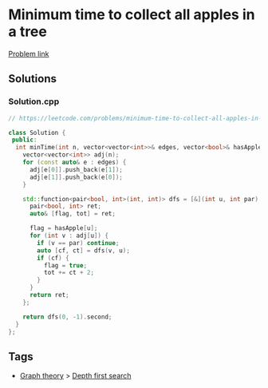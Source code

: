 # Minimum time to collect all apples in a tree

[Problem link](https://leetcode.com/problems/minimum-time-to-collect-all-apples-in-a-tree/)

## Solutions


### Solution.cpp
```cpp
// https://leetcode.com/problems/minimum-time-to-collect-all-apples-in-a-tree/

class Solution {
 public:
  int minTime(int n, vector<vector<int>>& edges, vector<bool>& hasApple) {
    vector<vector<int>> adj(n);
    for (const auto& e : edges) {
      adj[e[0]].push_back(e[1]);
      adj[e[1]].push_back(e[0]);
    }

    std::function<pair<bool, int>(int, int)> dfs = [&](int u, int par) {
      pair<bool, int> ret;
      auto& [flag, tot] = ret;

      flag = hasApple[u];
      for (int v : adj[u]) {
        if (v == par) continue;
        auto [cf, ct] = dfs(v, u);
        if (cf) {
          flag = true;
          tot += ct + 2;
        }
      }
      return ret;
    };

    return dfs(0, -1).second;
  }
};
```
## Tags

* [Graph theory](/Collections/graph-theory.md#graph-theory) > [Depth first search](/Collections/graph-theory.md#depth-first-search)
